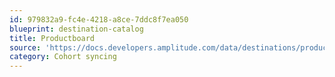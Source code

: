 ```yaml
---
id: 979832a9-fc4e-4218-a8ce-7ddc8f7ea050
blueprint: destination-catalog
title: Productboard
source: 'https://docs.developers.amplitude.com/data/destinations/productboard'
category: Cohort syncing
---
```

